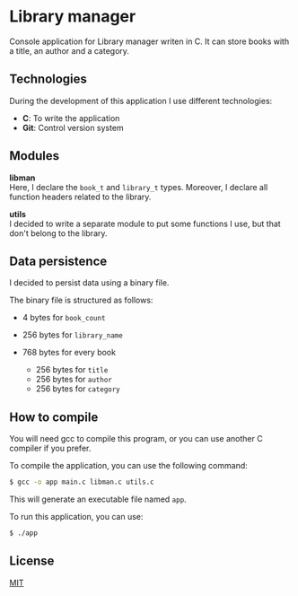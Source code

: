 # Library manager

Console application for Library manager writen in C. It can store books with a title, an author and a category.

## Technologies

During the development of this application I use different technologies:

- **C**: To write the application
- **Git**: Control version system

## Modules

**libman**  
Here, I declare the `book_t` and `library_t` types. Moreover, I declare all function headers related to the library.

**utils**  
I decided to write a separate module to put some functions I use, but that don't belong to the library.

## Data persistence

I decided to persist data using a binary file.

The binary file is structured as follows:

- 4 bytes for `book_count`
- 256 bytes for `library_name`
- 768 bytes for every book

  - 256 bytes for `title`
  - 256 bytes for `author`
  - 256 bytes for `category`

## How to compile

You will need gcc to compile this program, or you can use another C compiler if you prefer.

To compile the application, you can use the following command:

```bash
$ gcc -o app main.c libman.c utils.c
```

This will generate an executable file named `app`.

To run this application, you can use:

```bash
$ ./app
```

## License

[MIT](https://choosealicense.com/licenses/mit/)
